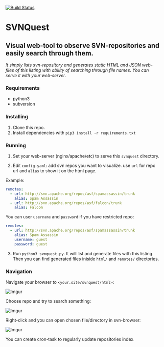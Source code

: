 [![Build Status](https://travis-ci.com/approximatenumber/SVNQuest.svg?branch=master)](https://travis-ci.com/approximatenumber/SVNQuest)

# SVNQuest

## Visual web-tool to observe SVN-repositories and easily search through them.

*It simply lists svn-repository and generates static HTML and JSON web-files of this listing with ability of searching through file names. You can serve it with your web-server.*

### Requirements
- python3
- subversion

### Installing
1. Clone this repo.
2. Install dependencies with `pip3 install -r requirements.txt`

### Running
1. Set your web-server (nginx/apache/etc) to serve this `svnquest` directory.

2. Edit `config.yaml`: add svn repos you want to visualize. use `url` for repo url and `alias` to show it on the html page. 

Example:

```yaml
remotes:
  - url: http://svn.apache.org/repos/asf/spamassassin/trunk
    alias: Spam Assassin
  - url: http://svn.apache.org/repos/asf/falcon/trunk
    alias: Falcon
```

You can user `username` and `password` if you have restricted repo:

```yaml
remotes:
  - url: http://svn.apache.org/repos/asf/spamassassin/trunk
    alias: Spam Assassin
    username: guest
    password: guest
```

3. Run `python3 svnquest.py`. It will list and generate files with this listing. Then you can find generated files iniside `html/` and `remotes/` directories.

### Navigation

Navigate your browser to `<your.site/svnquest/html>`:

![Imgur](https://i.imgur.com/WQ0kymZ.png)

Choose repo and try to search something:

![Imgur](https://i.imgur.com/YhG3Emm.png)

Right-click and you can open chosen file/directory in svn-browser:

![Imgur](https://i.imgur.com/bJ6qrXK.png)

You can create cron-task to regularly update repositories index.

